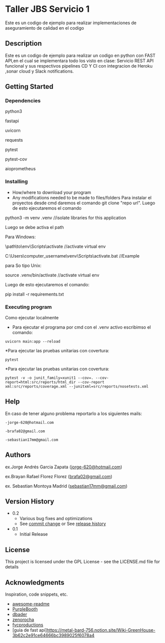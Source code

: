 # Taller JBS Servicio 1

Este es un codigo de ejemplo para realizar implementaciones de aseguramiento de calidad en el codigo

## Description

Este es un codigo de ejemplo para realizar un codigo en python con FAST API,en el cual se implementara todo los visto en clase:
Servicio REST API funcional y sus respectivos pipelines CD Y CI con integracion de Heroku ,sonar cloud y Slack notifications. 


## Getting Started

### Dependencies

python3

fastapi

uvicorn

requests

pytest

pytest-cov

aioprometheus

### Installing

* How/where to download your program
* Any modifications needed to be made to files/folders
Para instalar el proyectos desde cmd daremos el comando git clone "repo url".
Luego de esto ejecutaremos el comando 

python3 -m venv .venv   //isolate libraries for this application

Luego se debe activa el path 

Para Windows: 

\path\to\env\Scripts\activate  //activate virtual env

C:\Users\computer_username\venv\Scripts\activate.bat //Example

para So tipo Unix:

source .venv/bin/activate  //activate virtual env

Luego de esto ejecutaremos el comando:

pip install -r requirements.txt


### Executing program

Como ejecutar localmente

* Para ejecutar el programa por cmd con el .venv activo escribimso el comando:

```
uvicorn main:app --reload
```


*Para ejecutar las pruebas unitarias con covertura:
```
pytest 
```

*Para ejecutar las pruebas unitarias con covertura:
```
pytest -v -o junit_family=xunit1 --cov=. --cov-report=html:src/reports/html_dir --cov-report xml:src/reports/coverage.xml --junitxml=src/reports/nosetests.xml
```
## Help

En caso de tener alguno problema reportarlo a los siguientes mails:
```
-jorge-620@hotmail.com

-brafa02@gmail.com

-sebastian17mm@gmail.com
```



## Authors


ex.Jorge Andrés Garcia Zapata (jorge-620@hotmail.com)

ex.Brayan Rafael Florez Florez (brafa02@gmail.com)

ex. Sebastian Montoya Madrid (sebastian17mm@gmail.com)



## Version History

* 0.2
    * Various bug fixes and optimizations
    * See [commit change]() or See [release history]()
* 0.1
    * Initial Release

## License

This project is licensed under the GPL License - see the LICENSE.md file for details

## Acknowledgments

Inspiration, code snippets, etc.
* [awesome-readme](https://github.com/matiassingers/awesome-readme)
* [PurpleBooth](https://gist.github.com/PurpleBooth/109311bb0361f32d87a2)
* [dbader](https://github.com/dbader/readme-template)
* [zenorocha](https://gist.github.com/zenorocha/4526327)
* [fvcproductions](https://gist.github.com/fvcproductions/1bfc2d4aecb01a834b46)
* [guia de fast api]https://metal-bard-756.notion.site/Wiki-GreenHouse-3b62c2e91ce64666bc3989025f6078a4
